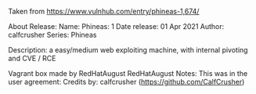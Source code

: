 Taken from https://www.vulnhub.com/entry/phineas-1,674/ 

About Release:
    Name: Phineas: 1
    Date release: 01 Apr 2021
    Author: calfcrusher
    Series: Phineas

Description:
    a easy/medium web exploiting machine, with internal pivoting and CVE / RCE

Vagrant box made by RedHatAugust
RedHatAugust Notes:
   This was in the user agreement:
   Credits by: calfcrusher (https://github.com/CalfCrusher)
